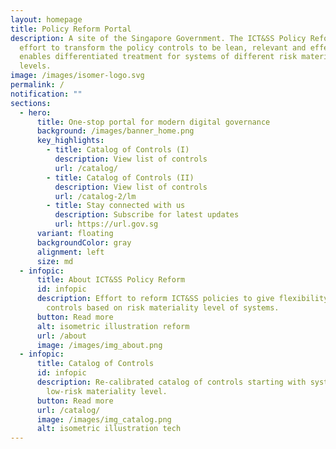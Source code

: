 ```yaml
---
layout: homepage
title: Policy Reform Portal
description: A site of the Singapore Government. The ICT&SS Policy Reform is an
  effort to transform the policy controls to be lean, relevant and effective. It
  enables differentiated treatment for systems of different risk materiality
  levels.
image: /images/isomer-logo.svg
permalink: /
notification: ""
sections:
  - hero:
      title: One-stop portal for modern digital governance
      background: /images/banner_home.png
      key_highlights:
        - title: Catalog of Controls (I)
          description: View list of controls
          url: /catalog/
        - title: Catalog of Controls (II)
          description: View list of controls
          url: /catalog-2/lm
        - title: Stay connected with us
          description: Subscribe for latest updates
          url: https://url.gov.sg
      variant: floating
      backgroundColor: gray
      alignment: left
      size: md
  - infopic:
      title: About ICT&SS Policy Reform
      id: infopic
      description: Effort to reform ICT&SS policies to give flexibility to right-fit
        controls based on risk materiality level of systems.
      button: Read more
      alt: isometric illustration reform
      url: /about
      image: /images/img_about.png
  - infopic:
      title: Catalog of Controls
      id: infopic
      description: Re-calibrated catalog of controls starting with systems under
        low-risk materiality level.
      button: Read more
      url: /catalog/
      image: /images/img_catalog.png
      alt: isometric illustration tech
---
```

